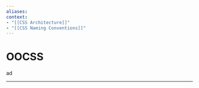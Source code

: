 ```yaml
---
aliases:
context:
- "[[CSS Architecture]]"
- "[[CSS Naming Conventions]]"
---
```


# OOCSS

ad

---

